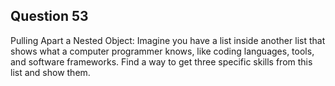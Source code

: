 ## Question 53
Pulling Apart a Nested Object: Imagine you have a list inside another list that shows what a computer programmer knows, like coding languages, tools, and software frameworks. Find a way to get three specific skills from this list and show them.

